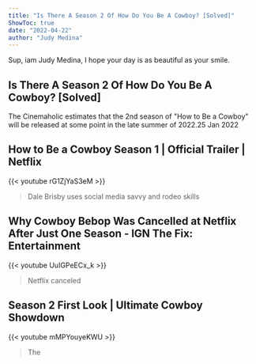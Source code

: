 ```yaml
---
title: "Is There A Season 2 Of How Do You Be A Cowboy? [Solved]"
ShowToc: true 
date: "2022-04-22"
author: "Judy Medina" 
---
```


Sup, iam Judy Medina, I hope your day is as beautiful as your smile.
## Is There A Season 2 Of How Do You Be A Cowboy? [Solved]
The Cinemaholic estimates that the 2nd season of "How to Be a Cowboy" will be released at some point in the late summer of 2022.25 Jan 2022

## How to Be a Cowboy Season 1 | Official Trailer | Netflix
{{< youtube rG1ZjYaS3eM >}}
>Dale Brisby uses social media savvy and rodeo skills 

## Why Cowboy Bebop Was Cancelled at Netflix After Just One Season - IGN The Fix: Entertainment
{{< youtube UuIGPeECx_k >}}
>Netflix canceled 

## Season 2 First Look | Ultimate Cowboy Showdown
{{< youtube mMPYouyeKWU >}}
>The

